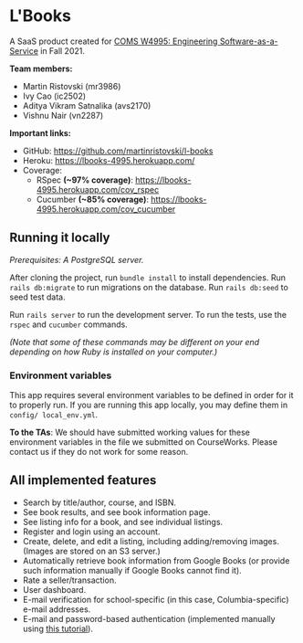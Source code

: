 # L'Books

A SaaS product created for [COMS W4995: Engineering Software-as-a-Service](http://www.cs.columbia.edu/~junfeng/21fa-w4995/) in Fall 2021.

**Team members:**
- Martin Ristovski (mr3986)
- Ivy Cao (ic2502)
- Aditya Vikram Satnalika (avs2170)
- Vishnu Nair (vn2287)

**Important links:**
* GitHub: https://github.com/martinristovski/l-books
* Heroku: https://lbooks-4995.herokuapp.com/
* Coverage:
  * RSpec **(~97% coverage)**: https://lbooks-4995.herokuapp.com/cov_rspec
  * Cucumber **(~85% coverage)**: https://lbooks-4995.herokuapp.com/cov_cucumber

## Running it locally

_Prerequisites: A PostgreSQL server._

After cloning the project, run `bundle install` to install dependencies.
Run `rails db:migrate` to run migrations on the database. Run `rails db:seed`
to seed test data.

Run `rails server` to run the development server.  To run the tests, 
use the `rspec` and `cucumber` commands. 

_(Note that some of these commands may be different on your end depending 
on how Ruby is installed on your computer.)_

### Environment variables

This app requires several environment variables to be defined in order for it to
properly run. If you are running this app locally, you may define them in `config/
local_env.yml`.

**To the TAs**: We should have submitted working values for these environment variables
in the file we submitted on CourseWorks. Please contact us if they do not work for some reason.

## All implemented features

* Search by title/author, course, and ISBN.
* See book results, and see book information page.
* See listing info for a book, and see individual listings.
* Register and login using an account.
* Create, delete, and edit a listing, including adding/removing images. (Images are stored on an S3 server.)
* Automatically retrieve book information from Google Books (or provide such information manually if Google Books cannot find it).
* Rate a seller/transaction.
* User dashboard.
* E-mail verification for school-specific (in this case, Columbia-specific) e-mail addresses.
* E-mail and password-based authentication (implemented manually using [this tutorial](https://www.section.io/engineering-education/how-to-setup-user-authentication-from-scratch-with-rails-6/)).
